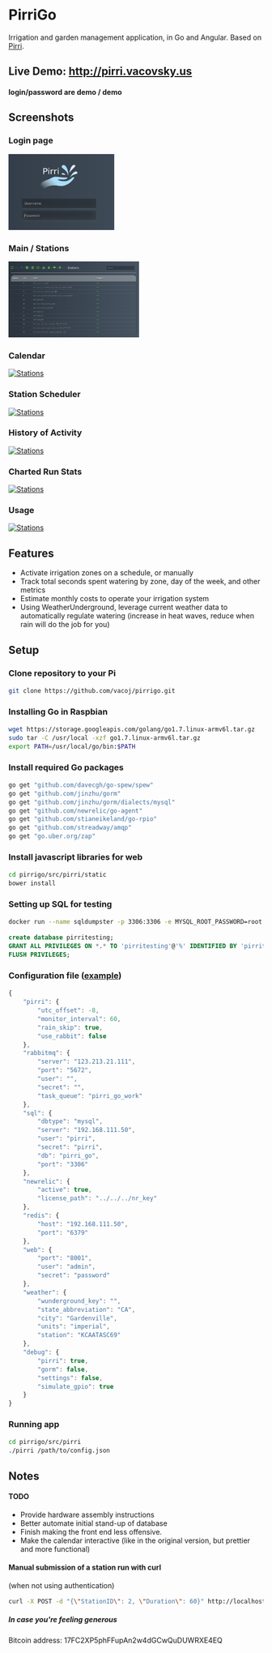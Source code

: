 # PirriGo
Irrigation and garden management application, in Go and Angular.  Based on <a href="https://github.com/vacoj/pirri">Pirri</a>.

## Live Demo: http://pirri.vacovsky.us
#### login/password are demo / demo

## Screenshots

### Login page

<a href="https://raw.githubusercontent.com/vacoj/pirrigo/master/screenshots/login.png"><img src="https://raw.githubusercontent.com/vacoj/pirrigo/master/screenshots/login.png" alt="Stations" height="150"></a>

### Main / Stations

<a href="https://raw.githubusercontent.com/vacoj/pirrigo/master/screenshots/main.png"><img src="https://raw.githubusercontent.com/vacoj/pirrigo/master/screenshots/main.png" alt="Stations" height="150"></a>

### Calendar

<a href="https://raw.githubusercontent.com/vacoj/pirrigo/master/screenshots/calendar.png"><img src="https://raw.githubusercontent.com/vacoj/pirrigo/master/screenshots/calendar.png" alt="Stations"  height="150"></a>

### Station Scheduler

<a href="https://raw.githubusercontent.com/vacoj/pirrigo/master/screenshots/scheduler.png"><img src="https://raw.githubusercontent.com/vacoj/pirrigo/master/screenshots/scheduler.png" alt="Stations"  height="150"></a>

### History of Activity

<a href="https://raw.githubusercontent.com/vacoj/pirrigo/master/screenshots/history.png"><img src="https://raw.githubusercontent.com/vacoj/pirrigo/master/screenshots/history.png" alt="Stations" height="150"></a>

### Charted Run Stats

<a href="https://raw.githubusercontent.com/vacoj/pirrigo/master/screenshots/charts.png"><img src="https://raw.githubusercontent.com/vacoj/pirrigo/master/screenshots/charts.png" alt="Stations" height="150"></a>

### Usage

<a href="https://raw.githubusercontent.com/vacoj/pirrigo/master/screenshots/usage.png"><img src="https://raw.githubusercontent.com/vacoj/pirrigo/master/screenshots/usage.png" alt="Stations" height="150"></a>

## Features
- Activate irrigation zones on a schedule, or manually
- Track total seconds spent watering by zone, day of the week, and other metrics
- Estimate monthly costs to operate your irrigation system
- Using WeatherUnderground, leverage current weather data to automatically regulate watering (increase in heat waves, reduce when rain will do the job for you)

## Setup

### Clone repository to your Pi

```bash
git clone https://github.com/vacoj/pirrigo.git
```

### Installing Go in Raspbian

```bash
wget https://storage.googleapis.com/golang/go1.7.linux-armv6l.tar.gz
sudo tar -C /usr/local -xzf go1.7.linux-armv6l.tar.gz
export PATH=/usr/local/go/bin:$PATH
```

### Install required Go packages

```bash
go get "github.com/davecgh/go-spew/spew"
go get "github.com/jinzhu/gorm"
go get "github.com/jinzhu/gorm/dialects/mysql"
go get "github.com/newrelic/go-agent"
go get "github.com/stianeikeland/go-rpio"
go get "github.com/streadway/amqp"
go get "go.uber.org/zap"
```

### Install javascript libraries for web

```bash
cd pirrigo/src/pirri/static
bower install
```

### Setting up SQL for testing

```bash
docker run --name sqldumpster -p 3306:3306 -e MYSQL_ROOT_PASSWORD=root -d mysql:8
```
```sql
create database pirritesting;
GRANT ALL PRIVILEGES ON *.* TO 'pirritesting'@'%' IDENTIFIED BY 'pirritesting';
FLUSH PRIVILEGES;
```

### Configuration file (<a href="https://github.com/vacoj/pirrigo/blob/master/init/appconfig.json">example</a>)

```javascript
{
    "pirri": {
        "utc_offset": -8,
        "monitor_interval": 60,
        "rain_skip": true,
        "use_rabbit": false
    },
    "rabbitmq": {
        "server": "123.213.21.111",
        "port": "5672",
        "user": "",
        "secret": "",
        "task_queue": "pirri_go_work"
    },
    "sql": {
        "dbtype": "mysql",
        "server": "192.168.111.50",
        "user": "pirri",
        "secret": "pirri",
        "db": "pirri_go",
        "port": "3306"
    },
    "newrelic": {
        "active": true,
        "license_path": "../../../nr_key"
    },
    "redis": {
        "host": "192.168.111.50",
        "port": "6379"
    },
    "web": {
        "port": "8001",
        "user": "admin",
        "secret": "password"
    },
    "weather": {
        "wunderground_key": "",
        "state_abbreviation": "CA",
        "city": "Gardenville",
        "units": "imperial",
        "station": "KCAATASC69"
    },
    "debug": {
        "pirri": true,
        "gorm": false,
        "settings": false,
        "simulate_gpio": true
    }
}
```


### Running app

```bash
cd pirrigo/src/pirri
./pirri /path/to/config.json
```

## Notes

#### TODO

- Provide hardware assembly instructions
- Better automate initial stand-up of database
- Finish making the front end less offensive.
- Make the calendar interactive (like in the original version, but prettier and more functional)

#### Manual submission of a station run with curl 

(when not using authentication)

``` bash
curl -X POST -d "{\"StationID\": 2, \"Duration\": 60}" http://localhost:8001/station/run
```


##### In case you're feeling generous

Bitcoin address: 17FC2XP5phFFupAn2w4dGCwQuDUWRXE4EQ
